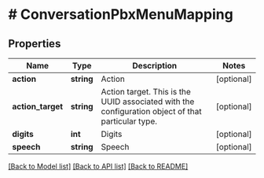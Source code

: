 # # ConversationPbxMenuMapping

## Properties

Name | Type | Description | Notes
------------ | ------------- | ------------- | -------------
**action** | **string** | Action | [optional]
**action_target** | **string** | Action target.  This is the UUID associated with the configuration object of that particular type. | [optional]
**digits** | **int** | Digits | [optional]
**speech** | **string** | Speech | [optional]

[[Back to Model list]](../../README.md#models) [[Back to API list]](../../README.md#endpoints) [[Back to README]](../../README.md)
